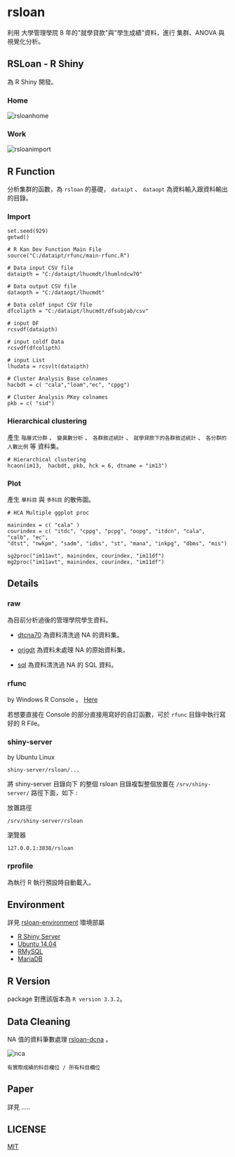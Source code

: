 # rsloan

利用 大學管理學院 8 年的"就學貸款"與"學生成績"資料，進行 集群、ANOVA 與視覺化分析。

## RSLoan - R Shiny

為 R Shiny 開發。

### Home

![rsloanhome](https://cloud.githubusercontent.com/assets/6993715/26279500/895e3722-3de8-11e7-8165-7b8c544483eb.png)


### Work

![rsloanimport](https://cloud.githubusercontent.com/assets/6993715/26279502/a8cb9f50-3de8-11e7-8245-6f5d8a93b12d.png)


## R Function

分析集群的函數，為 `rsloan` 的基礎， `dataipt` 、 `dataopt` 為資料輸入跟資料輸出的目錄。

### Import

```
set.seed(929)
getwd()

# R Kan Dev Function Main File
source("C:/dataipt/rfunc/main-rfunc.R")

# Data input CSV file
dataipth = "C:/dataipt/lhucmdt/lhumlndcw70"

# Data output CSV file
dataopth = "C:/dataopt/lhucmdt"

# Data coldf input CSV file
dfcolipth = "C:/dataipt/lhucmdt/dfsubjab/csv"

# input DF
rcsvdf(dataipth)

# input coldf Data
rcsvdf(dfcolipth)

# input List
lhudata = rcsvlt(dataipth)

# Cluster Analysis Base colnames 
hacbdt = c( "cala","loam","ec", "cppg")

# Cluster Analysis PKey colnames 
pkb = c( "sid")
```


### Hierarchical clustering

產生 `階層式分群` 、 `變異數分析` 、 `各群敘述統計` 、 `就學貸款下的各群敘述統計` 、 `各分群的人數比例` 等 資料集。

```
# Hierarchical clustering
hcaon(im13,  hacbdt, pkb, hck = 6, dtname = "im13")
```


### Plot

產生 `單科目` 與 `多科目` 的散佈圖。

```
# HCA Multiple ggplot proc

mainindex = c( "cala" )
courindex = c( "itdc", "cppg", "pcpg", "oopg", "itdcn", "cala", "calb", "ec", 
"dtst", "nwkpm", "sadm", "idbs", "st", "mana", "inkpg", "dbms", "mis")

sg2proc("im11avt", mainindex, courindex, "im11df")
mg2proc("im11avt", mainindex, courindex, "im11df")
```

## Details

### raw

為目前分析過後的管理學院學生資料。

- [dtcna70](https://github.com/kancheng/rsloan/tree/master/raw/dtcna70) 為資料清洗過 NA 的資料集。

- [origdt](https://github.com/kancheng/rsloan/tree/master/raw/origdt) 為資料未處理 NA 的原始資料集。

- [sql](https://github.com/kancheng/rsloan/tree/master/raw/sql) 為資料清洗過 NA 的 SQL 資料。


### rfunc

by Windows R Console 。 [Here](https://github.com/kancheng/rsloan/blob/master/man/rfunc.md)

若想要直接在 Console 的部分直接用寫好的自訂函數，可於 `rfunc` 目錄中執行寫好的 R File。


### shiny-server

by Ubuntu Linux

```
shiny-server/rsloan/...
``` 

將 shiny-server 目錄向下 的整個 rsloan 目錄複製整個放置在 `/srv/shiny-server/` 路徑下面，如下 :

放置路徑
```
/srv/shiny-server/rsloan
```

瀏覽器
```
127.0.0.1:3838/rsloan
```

### rprofile

為執行 R 執行預設時自動載入。


## Environment

詳見 [rsloan-environment](https://github.com/kancheng/rsloan-environment) 環境部屬

- [R Shiny Server](https://github.com/rstudio/shiny-server)
- [Ubuntu 14.04](https://en.wikipedia.org/wiki/Ubuntu_(operating_system))
- [RMySQL](https://github.com/rstats-db/RMySQL)
- [MariaDB](https://en.wikipedia.org/wiki/MariaDB)

## R Version

package 對應該版本為 `R version 3.3.2`。


## Data Cleaning

NA 值的資料筆數處理 [rsloan-dcna](https://github.com/kancheng/rsloan-dcna) 。

![nca](https://cloud.githubusercontent.com/assets/6993715/26279527/1e21e4bc-3de9-11e7-9e47-26c9c852b130.PNG)

```
有實際成績的科目欄位 / 所有科目欄位
```


## Paper

詳見 .....


## LICENSE

[MIT](https://github.com/kancheng/rsloan/blob/master/LICENSE)


